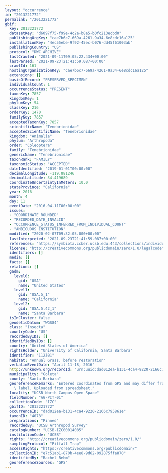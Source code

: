 ```yaml
---
layout: "occurrence"
id: "2013221772"
permalink: "/2013221772"
gbif:
  key: 2013221772
  datasetKey: "d6097f75-f99e-4c2a-b8a5-b0fc213ecbd0"
  publishingOrgKey: "cae7b6c7-669a-4261-9a34-6e8cdc16a125"
  installationKey: "4ec55ebe-9f92-45ec-b076-dd45f61003ab"
  publishingCountry: "US"
  protocol: "DWC_ARCHIVE"
  lastCrawled: "2021-09-11T09:05:22.434+00:00"
  lastParsed: "2021-09-23T21:41:59.087+00:00"
  crawlId: 161
  hostingOrganizationKey: "cae7b6c7-669a-4261-9a34-6e8cdc16a125"
  extensions: {}
  basisOfRecord: "PRESERVED_SPECIMEN"
  individualCount: 1
  occurrenceStatus: "PRESENT"
  taxonKey: 7857
  kingdomKey: 1
  phylumKey: 54
  classKey: 216
  orderKey: 1470
  familyKey: 7857
  acceptedTaxonKey: 7857
  scientificName: "Tenebrionidae"
  acceptedScientificName: "Tenebrionidae"
  kingdom: "Animalia"
  phylum: "Arthropoda"
  order: "Coleoptera"
  family: "Tenebrionidae"
  genericName: "Tenebrionidae"
  taxonRank: "FAMILY"
  taxonomicStatus: "ACCEPTED"
  dateIdentified: "2019-01-01T00:00:00"
  decimalLongitude: -119.881246
  decimalLatitude: 34.419689
  coordinateUncertaintyInMeters: 10.0
  stateProvince: "California"
  year: 2016
  month: 4
  day: 11
  eventDate: "2016-04-11T00:00:00"
  issues:
  - "COORDINATE_ROUNDED"
  - "RECORDED_DATE_INVALID"
  - "OCCURRENCE_STATUS_INFERRED_FROM_INDIVIDUAL_COUNT"
  - "AMBIGUOUS_INSTITUTION"
  modified: "2020-02-07T09:32:05.000+00:00"
  lastInterpreted: "2021-09-23T21:41:59.087+00:00"
  references: "https://symbiota.ccber.ucsb.edu:443/collections/individual/index.php?occid=112301"
  license: "http://creativecommons.org/publicdomain/zero/1.0/legalcode"
  identifiers: []
  media: []
  facts: []
  relations: []
  gadm:
    level0:
      gid: "USA"
      name: "United States"
    level1:
      gid: "USA.5_1"
      name: "California"
    level2:
      gid: "USA.5.42_1"
      name: "Santa Barbara"
  isInCluster: false
  geodeticDatum: "WGS84"
  class: "Insecta"
  countryCode: "US"
  recordedByIDs: []
  identifiedByIDs: []
  country: "United States of America"
  rightsHolder: "University of California, Santa Barbara"
  identifier: "112301"
  habitat: "Annual Grass, before restoration"
  verbatimEventDate: "April 11-18, 2016"
  http://unknown.org/recordId: "urn:uuid:dad012ea-b131-4ca4-9220-2166c795861e"
  municipality: "Goleta"
  county: "Santa Barbara"
  georeferenceRemarks: "Entered coordinates from GPS and may differ from what is on\
    \ label. Uploaded from spreadsheet."
  locality: "UCSB North Campus Open Space"
  fieldNumber: "AG-PIT-01"
  collectionCode: "IZC"
  gbifID: "2013221772"
  occurrenceID: "dad012ea-b131-4ca4-9220-2166c795861e"
  taxonID: "4078"
  preparations: "Pinned"
  recordedBy: "UCSB Arthropod Survey"
  catalogNumber: "UCSB-IZC00014085"
  institutionCode: "UCSB"
  rights: "http://creativecommons.org/publicdomain/zero/1.0/"
  samplingProtocol: "Pitfall Trap"
  accessRights: "https://creativecommons.org/publicdomain/"
  collectionID: "e7c51ab1-870b-4ee8-9d62-092875ffa870"
  identifiedBy: "Rachel Behm"
  georeferenceSources: "GPS"
---
```

